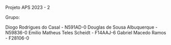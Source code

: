 Projeto APS 2023 - 2

Grupo:

Diogo Rodrigues do Casal - N591AD-0
Douglas de Sousa Albuquerque - N59836-0
Emilio Matheus Teles Scheidt - F14AAJ-6
Gabriel Macedo Ramos - F28106-0

